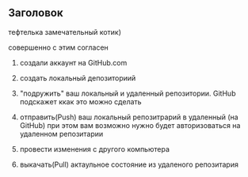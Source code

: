 ## Заголовок

тефтелька замечательный котик)

совершенно с этим согласен

1. создали аккаунт на GitHub.com

2. cоздать локальный депозиториий

3. "подружить" ваш локальный и удаленный репозитории. GitHub подскажет ккак это можно сделать

4. отправить(Push) ваш локальный репозитрарий в удаленный (на GitHub) при этом вам возможно нужно будет авторизоваться на удаленном репозитарии

5. провести изменения с другого компьютера

6. выкачать(Pull) актаульное состояние из удаленого репозитария